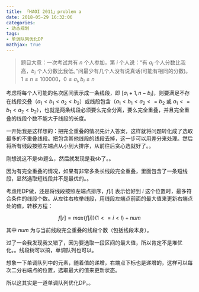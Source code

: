 ```yaml
---
title: 「HAOI 2011」problem a
date: 2018-05-29 16:32:06
categories:
- 动态规划
tags:
- 单调队列优化DP
mathjax: true
---
```


> 题目大意：一次考试共有 $n$ 个人参加，第 $i$ 个人说：“有 $a_i$ 个人分数比我高，$b_i$ 个人分数比我低。”问最少有几个人没有说真话(可能有相同的分数)。$1≤n≤100000，0≤a_i,b_i≤n$

考虑将每个人可能的名次区间表示成一条线段，即 $[a_i+1,n-b_i]$，则要满足不存在线段交叠（$a_1<b_1<a_2<b_2$）或线段包含（$a_1<b_1<a_2<=b_2$ 或 $a_1<=b_1<a_2<b_2$），也就是两条线段必须要么完全分离，要么完全重叠，并且完全重叠的线段个数不能大于线段的长度。

一开始我是这样想的：把完全重叠的情况先计入答案，这样就将问题转化成了选取最多的不重叠线段。把包含其他线段的线段去掉，这一步可以用差分来处理。然后将所有线段按照左端点从小到大排序，从前往后贪心选就好了。。

刚想说这不是sb题么，然后就发现是我sb了。。

因为有完全重叠的情况，如果有非常多条长线段完全重叠，里面包含了一条短线段，显然选取短线段并不是最优的。。

考虑用DP做，还是将线段按照左端点排序，$f[i]$ 表示恰好到 $i$ 这个位置时，最多符合条件的线段个数。从左往右枚举线段，用线段左端点前面的最大值来更新右端点处的值，转移方程：

$$f[r]=max\{f[i]\}(1<=i<l)+num$$

其中 $num$ 为与当前线段完全重叠的线段个数（包括线段本身）。

过了一会我发现我又错了，因为要选取一段区间的最大值，所以肯定不是堆优化。。线段树可以搞，单调队列也可以。

想象一下单调队列中的元素，随着值的递增，右端点下标也是递增的，这样可以每次二分右端点的位置，选取最大的值来更新状态。

所以这其实是一道单调队列优化DP。。
